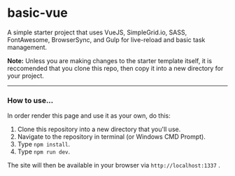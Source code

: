 # basic-vue
A simple starter project that uses VueJS, SimpleGrid.io, SASS, FontAwesome, BrowserSync, and Gulp for live-reload and basic task management.


**Note:** Unless you are making changes to the starter template itself, it is reccomended that you clone this repo, then copy it into a new directory for your project.

***
### How to use...

In order render this page and use it as your own, do this:
 1. Clone this repository into a new directory that you'll use.
 2. Navigate to the repository in terminal (or Windows CMD Prompt).
 3. Type `npm install`.
 4. Type `npm run dev`.

The site will then be available in your browser via `http://localhost:1337` .